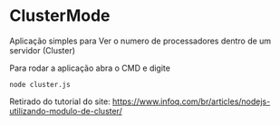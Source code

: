 # ClusterMode
Aplicação simples para Ver o numero de processadores dentro de um servidor (Cluster)

Para rodar a aplicação abra o CMD e digite

```
node cluster.js
```

Retirado do tutorial do site: https://www.infoq.com/br/articles/nodejs-utilizando-modulo-de-cluster/
